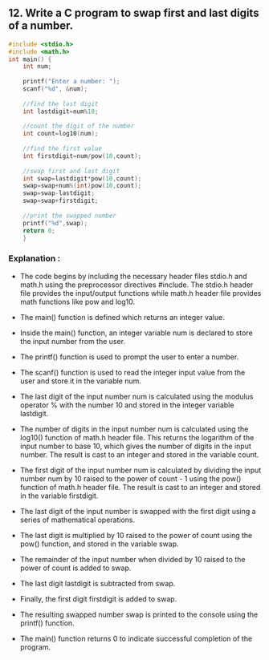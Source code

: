 ## 12.	Write a C program to swap first and last digits of a number.
```c
#include <stdio.h>
#include <math.h>
int main() {
    int num;
    
    printf("Enter a number: ");
    scanf("%d", &num);
    
    //find the last digit
    int lastdigit=num%10;
    
    //count the digit of the number
    int count=log10(num);
    
    //find the first value
    int firstdigit=num/pow(10,count);
    
    //swap first and last digit
    int swap=lastdigit*pow(10,count);
    swap=swap+num%(int)pow(10,count);
    swap=swap-lastdigit;
    swap=swap+firstdigit;
    
    //print the swapped number
    printf("%d",swap);
    return 0;
    }

```
### Explanation :
- The code begins by including the necessary header files stdio.h and math.h using the preprocessor directives #include. The stdio.h header file provides the input/output functions while math.h header file provides math functions like pow and log10.

- The main() function is defined which returns an integer value.

- Inside the main() function, an integer variable num is declared to store the input number from the user.

- The printf() function is used to prompt the user to enter a number.

- The scanf() function is used to read the integer input value from the user and store it in the variable num.

- The last digit of the input number num is calculated using the modulus operator % with the number 10 and stored in the integer variable lastdigit.

- The number of digits in the input number num is calculated using the log10() function of math.h header file. This returns the logarithm of the input number to base 10, which gives the number of digits in the input number. The result is cast to an integer and stored in the variable count.

- The first digit of the input number num is calculated by dividing the input number num by 10 raised to the power of count - 1 using the pow() function of math.h header file. The result is cast to an integer and stored in the variable firstdigit.

- The last digit of the input number is swapped with the first digit using a series of mathematical operations.

- The last digit is multiplied by 10 raised to the power of count using the pow() function, and stored in the variable swap.

- The remainder of the input number when divided by 10 raised to the power of count is added to swap.

- The last digit lastdigit is subtracted from swap.

- Finally, the first digit firstdigit is added to swap.

- The resulting swapped number swap is printed to the console using the printf() function.

- The main() function returns 0 to indicate successful completion of the program.



